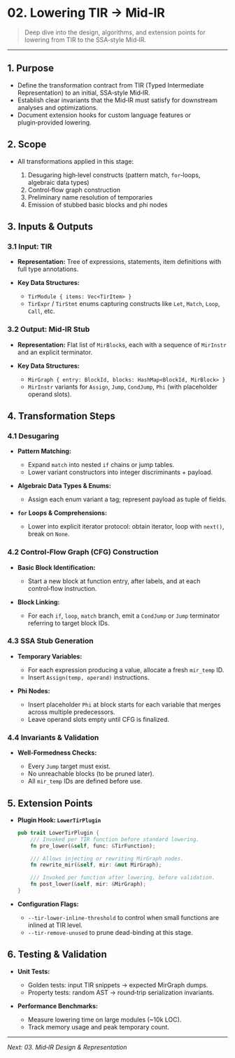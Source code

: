 # 02. Lowering TIR → Mid‑IR

> Deep dive into the design, algorithms, and extension points for lowering from TIR to the SSA‑style Mid‑IR.

---

## 1. Purpose

* Define the transformation contract from TIR (Typed Intermediate Representation) to an initial, SSA‑style Mid‑IR.
* Establish clear invariants that the Mid‑IR must satisfy for downstream analyses and optimizations.
* Document extension hooks for custom language features or plugin‑provided lowering.

## 2. Scope

* All transformations applied in this stage:

    1. Desugaring high‑level constructs (pattern match, `for`‑loops, algebraic data types)
    2. Control‑flow graph construction
    3. Preliminary name resolution of temporaries
    4. Emission of stubbed basic blocks and phi nodes

## 3. Inputs & Outputs

### 3.1 Input: TIR

* **Representation:** Tree of expressions, statements, item definitions with full type annotations.
* **Key Data Structures:**

    * `TirModule { items: Vec<TirItem> }`
    * `TirExpr` / `TirStmt` enums capturing constructs like `Let`, `Match`, `Loop`, `Call`, etc.

### 3.2 Output: Mid‑IR Stub

* **Representation:** Flat list of `MirBlock`s, each with a sequence of `MirInstr` and an explicit terminator.
* **Key Data Structures:**

    * `MirGraph { entry: BlockId, blocks: HashMap<BlockId, MirBlock> }`
    * `MirInstr` variants for `Assign`, `Jump`, `CondJump`, `Phi` (with placeholder operand slots).

## 4. Transformation Steps

### 4.1 Desugaring

* **Pattern Matching:**

    * Expand `match` into nested `if` chains or jump tables.
    * Lower variant constructors into integer discriminants + payload.

* **Algebraic Data Types & Enums:**

    * Assign each enum variant a tag; represent payload as tuple of fields.

* **`for` Loops & Comprehensions:**

    * Lower into explicit iterator protocol: obtain iterator, loop with `next()`, break on `None`.

### 4.2 Control‑Flow Graph (CFG) Construction

* **Basic Block Identification:**

    * Start a new block at function entry, after labels, and at each control‑flow instruction.

* **Block Linking:**

    * For each `if`, `loop`, `match` branch, emit a `CondJump` or `Jump` terminator referring to target block IDs.

### 4.3 SSA Stub Generation

* **Temporary Variables:**

    * For each expression producing a value, allocate a fresh `mir_temp` ID.
    * Insert `Assign(temp, operand)` instructions.

* **Phi Nodes:**

    * Insert placeholder `Phi` at block starts for each variable that merges across multiple predecessors.
    * Leave operand slots empty until CFG is finalized.

### 4.4 Invariants & Validation

* **Well‑Formedness Checks:**

    * Every `Jump` target must exist.
    * No unreachable blocks (to be pruned later).
    * All `mir_temp` IDs are defined before use.

## 5. Extension Points

* **Plugin Hook: `LowerTirPlugin`**

  ```rust
  pub trait LowerTirPlugin {
      /// Invoked per TIR function before standard lowering.
      fn pre_lower(&self, func: &TirFunction);

      /// Allows injecting or rewriting MirGraph nodes.
      fn rewrite_mir(&self, mir: &mut MirGraph);

      /// Invoked per function after lowering, before validation.
      fn post_lower(&self, mir: &MirGraph);
  }
  ```

* **Configuration Flags:**

    * `--tir-lower-inline-threshold` to control when small functions are inlined at TIR level.
    * `--tir-remove-unused` to prune dead-binding at this stage.

## 6. Testing & Validation

* **Unit Tests:**

    * Golden tests: input TIR snippets → expected MirGraph dumps.
    * Property tests: random AST → round‑trip serialization invariants.

* **Performance Benchmarks:**

    * Measure lowering time on large modules (\~10k LOC).
    * Track memory usage and peak temporary count.

---

*Next: 03. Mid‑IR Design & Representation*
